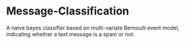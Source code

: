 Message-Classification
======================

A naive bayes  classifier based on multi-variate Bernoulli event model, indicating whether a text message is a spam or not.
